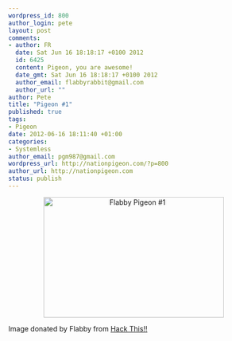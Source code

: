 ```yaml
--- 
wordpress_id: 800
author_login: pete
layout: post
comments: 
- author: FR
  date: Sat Jun 16 18:18:17 +0100 2012
  id: 6425
  content: Pigeon, you are awesome!
  date_gmt: Sat Jun 16 18:18:17 +0100 2012
  author_email: flabbyrabbit@gmail.com
  author_url: ""
author: Pete
title: "Pigeon #1"
published: true
tags: 
- Pigeon
date: 2012-06-16 18:11:40 +01:00
categories: 
- Systemless
author_email: pgm987@gmail.com
wordpress_url: http://nationpigeon.com/?p=800
author_url: http://nationpigeon.com
status: publish
---
```

<p style="text-align: center;"><a href="http://nationpigeon.com/wp-content/uploads/2012/06/flabby-pigeon-fat.jpg"><img class="aligncenter  wp-image-807" title="Flabby Pigeon" src="http://nationpigeon.com/wp-content/uploads/2012/06/flabby-pigeon.jpg" alt="Flabby Pigeon #1" width="363" height="242" /></a></p>
Image donated by Flabby from <a title="Hack This" href="http://hackthis.co.uk" target="_blank">Hack This!!</a>
